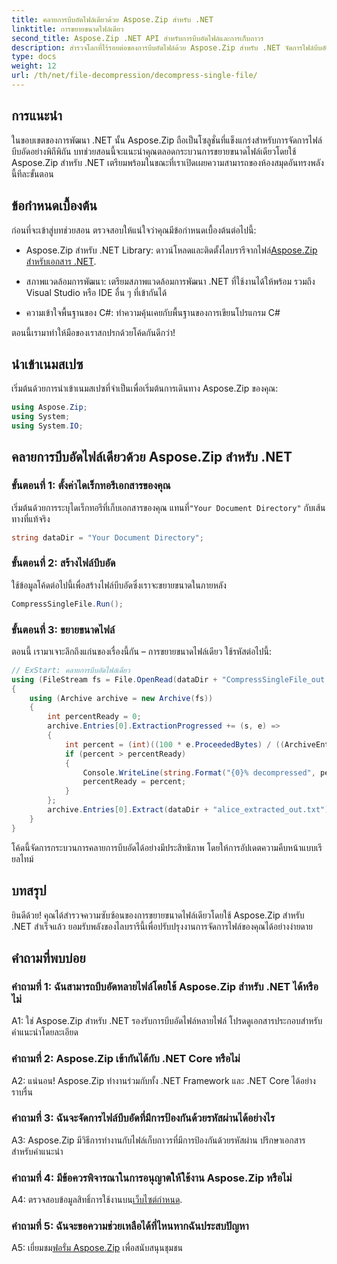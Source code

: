 ```yaml
---
title: คลายการบีบอัดไฟล์เดียวด้วย Aspose.Zip สำหรับ .NET
linktitle: การขยายขนาดไฟล์เดียว
second_title: Aspose.Zip .NET API สำหรับการบีบอัดไฟล์และการเก็บถาวร
description: สำรวจโลกที่ไร้รอยต่อของการบีบอัดไฟล์ด้วย Aspose.Zip สำหรับ .NET จัดการไฟล์บีบอัดในโปรเจ็กต์ C# ของคุณได้อย่างง่ายดาย
type: docs
weight: 12
url: /th/net/file-decompression/decompress-single-file/
---
```

## การแนะนำ

ในขอบเขตของการพัฒนา .NET นั้น Aspose.Zip ถือเป็นโซลูชั่นที่แข็งแกร่งสำหรับการจัดการไฟล์บีบอัดอย่างพิถีพิถัน บทช่วยสอนนี้จะแนะนำคุณตลอดกระบวนการขยายขนาดไฟล์เดียวโดยใช้ Aspose.Zip สำหรับ .NET เตรียมพร้อมในขณะที่เราเปิดเผยความสามารถของห้องสมุดอันทรงพลังนี้ทีละขั้นตอน

## ข้อกำหนดเบื้องต้น

ก่อนที่จะเข้าสู่บทช่วยสอน ตรวจสอบให้แน่ใจว่าคุณมีข้อกำหนดเบื้องต้นต่อไปนี้:

-  Aspose.Zip สำหรับ .NET Library: ดาวน์โหลดและติดตั้งไลบรารีจากไฟล์[Aspose.Zip สำหรับเอกสาร .NET](https://reference.aspose.com/zip/net/).

- สภาพแวดล้อมการพัฒนา: เตรียมสภาพแวดล้อมการพัฒนา .NET ที่ใช้งานได้ให้พร้อม รวมถึง Visual Studio หรือ IDE อื่น ๆ ที่เข้ากันได้

- ความเข้าใจพื้นฐานของ C#: ทำความคุ้นเคยกับพื้นฐานของการเขียนโปรแกรม C#

ตอนนี้เรามาทำให้มือของเราสกปรกด้วยโค้ดกันดีกว่า!

## นำเข้าเนมสเปซ

เริ่มต้นด้วยการนำเข้าเนมสเปซที่จำเป็นเพื่อเริ่มต้นการเดินทาง Aspose.Zip ของคุณ:

```csharp
using Aspose.Zip;
using System;
using System.IO;
```

## คลายการบีบอัดไฟล์เดียวด้วย Aspose.Zip สำหรับ .NET

### ขั้นตอนที่ 1: ตั้งค่าไดเร็กทอรีเอกสารของคุณ

 เริ่มต้นด้วยการระบุไดเร็กทอรีที่เก็บเอกสารของคุณ แทนที่`"Your Document Directory"` กับเส้นทางที่แท้จริง

```csharp
string dataDir = "Your Document Directory";
```

### ขั้นตอนที่ 2: สร้างไฟล์บีบอัด

ใช้ข้อมูลโค้ดต่อไปนี้เพื่อสร้างไฟล์บีบอัดซึ่งเราจะขยายขนาดในภายหลัง

```csharp
CompressSingleFile.Run();
```

### ขั้นตอนที่ 3: ขยายขนาดไฟล์

ตอนนี้ เรามาเจาะลึกถึงแก่นของเรื่องนี้กัน – การขยายขนาดไฟล์เดียว ใช้รหัสต่อไปนี้:

```csharp
// ExStart: คลายการบีบอัดไฟล์เดี่ยว
using (FileStream fs = File.OpenRead(dataDir + "CompressSingleFile_out.zip"))
{
    using (Archive archive = new Archive(fs))
    {
        int percentReady = 0;
        archive.Entries[0].ExtractionProgressed += (s, e) =>
        {
            int percent = (int)((100 * e.ProceededBytes) / ((ArchiveEntry)s).UncompressedSize);
            if (percent > percentReady)
            {
                Console.WriteLine(string.Format("{0}% decompressed", percent));
                percentReady = percent;
            }
        };
        archive.Entries[0].Extract(dataDir + "alice_extracted_out.txt");
    }
}
```

โค้ดนี้จัดการกระบวนการคลายการบีบอัดได้อย่างมีประสิทธิภาพ โดยให้การอัปเดตความคืบหน้าแบบเรียลไทม์

## บทสรุป

ยินดีด้วย! คุณได้สำรวจความซับซ้อนของการขยายขนาดไฟล์เดียวโดยใช้ Aspose.Zip สำหรับ .NET สำเร็จแล้ว ยอมรับพลังของไลบรารีนี้เพื่อปรับปรุงงานการจัดการไฟล์ของคุณได้อย่างง่ายดาย

## คำถามที่พบบ่อย

### คำถามที่ 1: ฉันสามารถบีบอัดหลายไฟล์โดยใช้ Aspose.Zip สำหรับ .NET ได้หรือไม่

A1: ใช่ Aspose.Zip สำหรับ .NET รองรับการบีบอัดไฟล์หลายไฟล์ โปรดดูเอกสารประกอบสำหรับคำแนะนำโดยละเอียด

### คำถามที่ 2: Aspose.Zip เข้ากันได้กับ .NET Core หรือไม่

A2: แน่นอน! Aspose.Zip ทำงานร่วมกับทั้ง .NET Framework และ .NET Core ได้อย่างราบรื่น

### คำถามที่ 3: ฉันจะจัดการไฟล์บีบอัดที่มีการป้องกันด้วยรหัสผ่านได้อย่างไร

A3: Aspose.Zip มีวิธีการทำงานกับไฟล์เก็บถาวรที่มีการป้องกันด้วยรหัสผ่าน ปรึกษาเอกสารสำหรับคำแนะนำ

### คำถามที่ 4: มีข้อควรพิจารณาในการอนุญาตให้ใช้งาน Aspose.Zip หรือไม่

 A4: ตรวจสอบข้อมูลสิทธิ์การใช้งานบน[เว็บไซต์กำหนด](https://purchase.aspose.com/buy).

### คำถามที่ 5: ฉันจะขอความช่วยเหลือได้ที่ไหนหากฉันประสบปัญหา

 A5: เยี่ยมชม[ฟอรั่ม Aspose.Zip](https://forum.aspose.com/c/zip/37) เพื่อสนับสนุนชุมชน